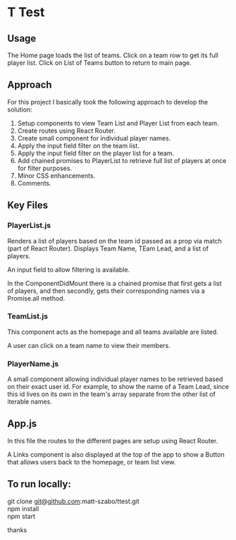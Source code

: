 # T Test

## Usage

The Home page loads the list of teams.
Click on a team row to get its full player list.
Click on List of Teams button to return to main page.

## Approach

For this project I basically took the following approach to develop the solution:

1. Setup components to view Team List and Player List from each team.
2. Create routes using React Router.
3. Create small component for individual player names.
4. Apply the input field filter on the team list.
5. Apply the input field filter on the player list for a team.
6. Add chained promises to PlayerList to retrieve full list of players at once for filter purposes.
7. Minor CSS enhancements.
8. Comments.


## Key Files

### PlayerList.js

Renders a list of players based on the team id passed as a prop via match (part of React Router).
Displays Team Name, TEam Lead, and a list of players.

An input field to allow filtering is available.

In the ComponentDidMount there is a chained promise that first gets a list of players, and then secondly, gets their corresponding names via a Promise.all method.

### TeamList.js

This component acts as the homepage and all teams available are listed.

A user can click on a team name to view their members.

### PlayerName.js

A small component allowing individual player names to be retrieved based on their exact user id.  For example, to show the name of a Team Lead, since this id lives on its own in the team's array separate from the other list of iterable names.

## App.js


In this file the routes to the different pages are setup using React Router.

A Links component is also displayed at the top of the app to show a Button that allows users back to the homepage, or team list view.




## To run locally:

git clone git@github.com:matt-szabo/ttest.git
<br>
npm install
<br>
npm start

thanks
